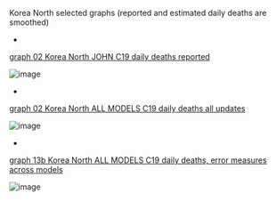 Korea North selected graphs (reported and estimated daily deaths are smoothed) 

*

[graph 02 Korea North JOHN C19 daily deaths reported](https://github.com/pourmalek/CovidLongitudinal/blob/main/output/countries/Korea%20North/graph%2002%20Korea%20North%20JOHN%20C19%20daily%20deaths%20reported.pdf)

![image](https://github.com/pourmalek/CovidLongitudinal/assets/30849720/91bfc283-a3cd-4701-9cd6-025c53cac34e)

*

[graph 02 Korea North ALL MODELS C19 daily deaths all updates](https://github.com/pourmalek/CovidLongitudinal/blob/main/output/countries/Korea%20North/graph%2002%20Korea%20North%20ALL%20MODELS%20C19%20daily%20deaths%20all%20updates.pdf)

![image](https://github.com/pourmalek/CovidLongitudinal/assets/30849720/eae3526a-1279-4036-b105-313a5a34010a)

*

[graph 13b Korea North ALL MODELS C19 daily deaths, error measures across models](https://github.com/pourmalek/CovidLongitudinal/blob/main/output/countries/Korea%20North/graph%2012d%20Korea%20North%20ALL%20MODELS%20C19%20daily%20deaths%20Average%20Absolute%20Percent%20Error.pdf)

![image](https://github.com/pourmalek/CovidLongitudinal/assets/30849720/72e2b5c4-b9c8-466d-95ca-9163394b80ef)
